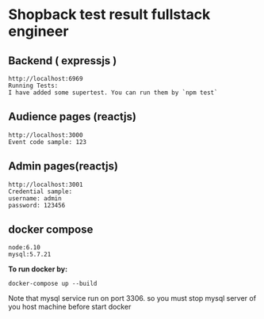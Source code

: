 # Shopback test result fullstack engineer


## Backend ( expressjs )
    
    http://localhost:6969
    Running Tests:
    I have added some supertest. You can run them by `npm test`


## Audience pages (reactjs)
    http://localhost:3000
    Event code sample: 123
## Admin pages(reactjs)
    http://localhost:3001
    Credential sample:
    username: admin
    password: 123456

## docker compose
    node:6.10
    mysql:5.7.21
 **To run docker by:**
 
    docker-compose up --build
Note that mysql service run on port 3306. so you must stop mysql server of you host machine before start docker 
